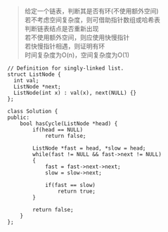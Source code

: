 >给定一个链表，判断其是否有环(不使用额外空间)   
若不考虑空间复杂度，则可借助指针数组或哈希表   
判断链表结点是否重新出现   
若不使用额外空间，则应使用快慢指针   
若快慢指针相遇，则证明有环   
时间复杂度为O(n)，空间复杂度为O(1)


```
// Definition for singly-linked list.
struct ListNode {
  int val;
  ListNode *next;
  ListNode(int x) : val(x), next(NULL) {}
};
```
 
```
class Solution {
public:
    bool hasCycle(ListNode *head) {
        if(head == NULL)
            return false;

        ListNode *fast = head, *slow = head;
        while(fast != NULL && fast->next != NULL)
        {
            fast = fast->next->next;
            slow = slow->next;

            if(fast == slow)
                return true;
        }

        return false;
    }
};
```
